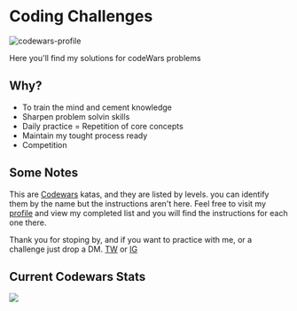 # Coding Challenges

<img alt='codewars-profile' src='https://github.com/efs0-cod3/efs0-CodeWars/blob/main/codewars.png'>

Here you'll find my solutions for codeWars problems

## Why?

* To train the mind and cement knowledge
* Sharpen problem solvin skills
* Daily practice = Repetition of core concepts
* Maintain my tought process ready 
* Competition


## Some Notes

This are [Codewars](https://codewars.com) katas, and they are listed by levels. you can identify them by the name but the instructions aren't here. Feel free to visit my [profile](https://www.codewars.com/users/efs0-cod3/completed) and view my completed list and you will find the instructions for each one there.

Thank you for stoping by, and if you want to practice with me, or a challenge just drop a DM.
[TW](https://twitter.com/efs0_code) or [IG](https://www.instagram.com/efs0cod3/)

## Current Codewars Stats

<img src='https://www.codewars.com/users/efs0-cod3/badges/large'>
